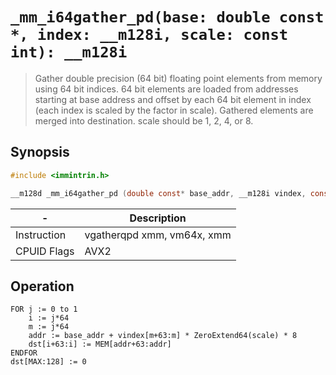 `_mm_i64gather_pd(base: double const *, index: __m128i, scale: const int): __m128i`
===================================================================================

> Gather double precision (64 bit) floating point elements from memory using 64 bit indices. 64 bit elements are loaded from addresses starting at base address and offset by each 64 bit element in index (each index is scaled by the factor in scale). Gathered elements are merged into destination. scale should be 1, 2, 4, or 8.

## Synopsis

```c
#include <immintrin.h>

__m128d _mm_i64gather_pd (double const* base_addr, __m128i vindex, const int scale);
```

| -           | Description                |
| ----------- | -------------------------- |
| Instruction | vgatherqpd xmm, vm64x, xmm |
| CPUID Flags | AVX2                       |

## Operation

```
FOR j := 0 to 1
	i := j*64
	m := j*64
	addr := base_addr + vindex[m+63:m] * ZeroExtend64(scale) * 8
	dst[i+63:i] := MEM[addr+63:addr]
ENDFOR
dst[MAX:128] := 0
```
